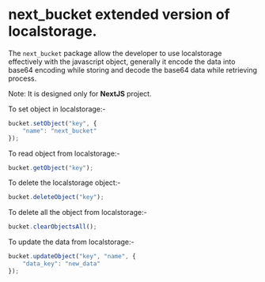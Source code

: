 # next_bucket extended version of localstorage.

The `next_bucket` package allow the developer to use localstorage effectively with the javascript object, generally it encode the data into base64 encoding while storing and decode the base64 data while retrieving process.

Note: It is designed only for **NextJS** project.

To set object in localstorage:-
```javascript
bucket.setObject("key", {
    "name": "next_bucket"
});
```
To read object from localstorage:-
```javascript
bucket.getObject("key");
```
To delete the localstorage object:-
```javascript
bucket.deleteObject("key");
```
To delete all the object from localstorage:-
```javascript
bucket.clearObjectsAll();
```
To update the data from localstorage:-
```javascript
bucket.updateObject("key", "name", {
    "data_key": "new_data"
});
```